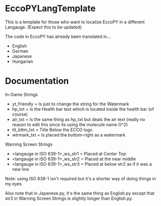 # EccoPYLangTemplate
This is a template for those who want to localize EccoPY in a different Langauge. (Expect this to be updated)

The code in EccoPY has already been translated in...
- English
- German
- Japanese
- Hungarian

# Documentation
In-Game Strings
- yt_friendly = Is just to change the string for the Watermark
- hp_txt = Is the Health bar text which is located inside the health bar (of course)
- air_txt = Is the same thing as hp_txt but deals the air text (really no reason to edit this since its using the molecule name O^2)
- tit_bttm_txt = Title Below the ECCO logo
- wtrmark_txt = Is placed the bottom-right as a watermark

Warning Screen Strings
- <langauge in ISO 639-1>_ws_str1 = Placed at Center Top
- <langauge in ISO 639-1>_ws_str2 = Placed at the near middle
- <langauge in ISO 639-1>_ws_str3 = Placed at below str2 as if it was a new line

Note: using ISO 639-1 isn't required but it's a shorter way of doing things in my eyes

Also note that in Japanese.py, it's the same thing as English.py except that str3 in Warning Screen Strings is slightly longer than English.py.
